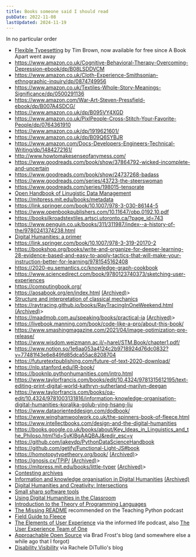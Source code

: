 ```yaml
---
title: Books someone said I should read
pubDate: 2022-11-08
lastUpdated: 2024-11-19
---
```


In no particular order

- [Flexible Typesetting](https://flexibletypesetting.com) by Tim Brown, now available for free since A Book Apart went away
- <https://www.amazon.co.uk/Cognitive-Behavioral-Therapy-Overcoming-Depression-ebook/dp/B08LSDDVCM>
- <https://www.amazon.co.uk/Cloth-Experience-Smithsonian-ethnographic-inquiry/dp/0874749956>
- <https://www.amazon.co.uk/Textiles-Whole-Story-Meanings-Significance/dp/0500291136>
- <https://www.amazon.com/War-Art-Steven-Pressfield-ebook/dp/B007A4SDCG/>
- <https://www.amazon.co.uk/dp/B095VY4XGD>
- <https://www.amazon.co.uk/PixlPeople-Cross-Stitch-Your-Favorite-People/dp/0764361910>
- <https://www.amazon.co.uk/dp/1919621601/>
- <https://www.amazon.co.uk/dp/B09Q6SYBJR>
- <https://www.amazon.com/Docs-Developers-Engineers-Technical-Writing/dp/1484272161/>
- <http://www.howtomakesenseofanymess.com/>
- <https://www.goodreads.com/book/show/37864792-wicked-incomplete-and-uncertain>
- <https://www.goodreads.com/book/show/24737268-badass>
- <https://www.goodreads.com/series/43723-the-steerswoman>
- <https://www.goodreads.com/series/198015-tensorate>
- [Open Handbook of Linugistic Data Management](http://web.archive.org/web/20240610041443/https://direct.mit.edu/books/oa-edited-volume/5244/The-Open-Handbook-of-Linguistic-Data-Management)
- <https://mitpress.mit.edu/books/metadata>
- <https://link.springer.com/book/10.1007/978-3-030-86144-5>
- <https://www.openbookpublishers.com/10.11647/obp.0192.10.pdf>
- <https://booksilkroadstextiles.artsci.utoronto.ca/?page_id=743>
- <https://www.penguin.co.uk/books/311/311987/index--a-history-of-the/9780241374238.html>
- [Digital Humanities: a primer](https://web.archive.org/web/20220825145523/https://carletonu.pressbooks.pub/digh5000/chapter/chapter-6-accessibility-and-design/)
- <https://link.springer.com/book/10.1007/978-3-319-20170-2>
- <https://bookshop.org/books/write-and-organize-for-deeper-learning-28-evidence-based-and-easy-to-apply-tactics-that-will-make-your-instruction-better-for-learning/9781545162408>
- <https://2020-eu.semantics.cc/knowledge-graph-cookbook>
- <https://www.sciencedirect.com/book/9780123740373/sketching-user-experiences>
- <https://computingbook.org/>
- <https://aosabook.org/en/index.html> [(Archived)](https://web.archive.org/web/20220825/https://aosabook.org/en/index.html)>
- [Structure and interpretation of classical mechanics](https://tgvaughan.github.io/sicm/)
- <https://raytracing.github.io/books/RayTracingInOneWeekend.html> [(Archived)](https://web.archive.org/web/20220825/https://raytracing.github.io/books/RayTracingInOneWeekend.html)>
- <https://maadmob.com.au/speaking/books/practical-ia> [(Archived)](https://web.archive.org/web/20220825/https://maadmob.com.au/speaking/books/practical-ia)>
- <https://livebook.manning.com/book/code-like-a-pro/about-this-book/>
- <https://www.smashingmagazine.com/2021/04/image-optimization-pre-release/>
- <https://www.wisdom.weizmann.ac.il/~harel/STM.Book/chapter1.pdf/>
- <https://www.notion.so/1e6aa053a4124c2b9718924d76dc0832?v=77481f43e6e849fd85dca55ac8208704>
- <https://futuretextpublishing.com/future-of-text-2020-download/>
- <https://nlp.stanford.edu/IR-book/>
- <https://booknlp.pythonhumanities.com/intro.html>
- <https://www.taylorfrancis.com/books/edit/10.4324/9781315612195/text-editing-print-digital-world-kathryn-sutherland-marilyn-deegan>
- <https://www.taylorfrancis.com/books/oa-edit/10.4324/9781003131816/information-knowledge-organisation-digital-humanities-koraljka-golub-ying-hsang-liu>
- <https://www.dataorienteddesign.com/dodbook/>
- <https://www.winghamwoolwork.co.uk/the-spinners-book-of-fleece.html>
- <https://www.intellectbooks.com/design-and-the-digital-humanities>
- <https://books.google.co.uk/books/about/Key_Ideas_in_Linguistics_and_the_Philoso.html?id=SyKlBgAAQBAJ&redir_esc=y>
- <https://github.com/jakevdp/PythonDataScienceHandbook>
- <https://github.com/getify/Functional-Light-JS#book>
- <https://homotopytypetheory.org/book/> [(Archived)](https://web.archive.org/web/20220825/https://homotopytypetheory.org/book/)>
- <https://gnosis.cx/TPiP/> [(Archived)](https://web.archive.org/web/20220825/https://gnosis.cx/TPiP/)>
- <https://mitpress.mit.edu/books/little-typer> [(Archived)](https://web.archive.org/web/20220825/https://mitpress.mit.edu/books/little-typer)>
- [Contesting archives](https://web.archive.org/web/20220825/https://twitter.com/juliannenyhan/status/1445385576711139330)
- [Information and knowledge organisation in Digital Humanities](https://www.routledge.com/Information-and-Knowledge-Organisation-in-Digital-Humanities-Global-Perspectives/Golub-Liu/p/book/9780367675516) [(Archived)](https://web.archive.org/web/20220825/https://www.routledge.com/Information-and-Knowledge-Organisation-in-Digital-Humanities-Global-Perspectives/Golub-Liu/p/book/9780367675516)
- [Digital Humanities and Creativity: Intersections](https://web.archive.org/web/20220825/https://pub.colnes.org/index.php/anis/article/view/95)
- [Small sharp software tools](https://pragprog.com/titles/bhcldev/small-sharp-software-tools/)
- [Using Digital Humanities in the Classroom](https://www.amazon.com/dp/1350180890)
- [Introduction to the Theory of Programming Languages](https://bertrandmeyer.com/2022/09/28/introduction-theory-programming-languages-full-book-now-freely-available)
- [The Missing README](https://www.amazon.com/exec/obidos/ASIN/1718501838) recommended on the Teaching Python podcast
- [Field Guide to Fleece](https://www.amazon.co.uk/Field-Guide-Fleece-Deborah-Robson/dp/1612121780/)
- [The Elements of User Experience](http://www.jjg.net/elements/) via the informed life podcast, also [The User Experience Team of One](https://rosenfeldmedia.com/books/the-user-experience-team-of-one-second-edition/)
- [Approachable Open Source](https://approachableopensource.com) via Brad Frost's blog (and somewhere else a while ago that I forgot)
- [Disability Visibility](https://disabilityvisibilityproject.com/book/dv/) via Rachele DiTullio's blog
